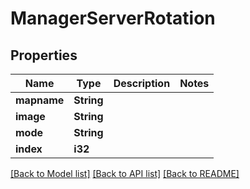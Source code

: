 # ManagerServerRotation

## Properties

Name | Type | Description | Notes
------------ | ------------- | ------------- | -------------
**mapname** | **String** |  | 
**image** | **String** |  | 
**mode** | **String** |  | 
**index** | **i32** |  | 

[[Back to Model list]](../README.md#documentation-for-models) [[Back to API list]](../README.md#documentation-for-api-endpoints) [[Back to README]](../README.md)


